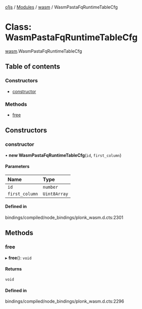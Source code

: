 [o1js](../README.md) / [Modules](../modules.md) / [wasm](../modules/wasm.md) / WasmPastaFqRuntimeTableCfg

# Class: WasmPastaFqRuntimeTableCfg

[wasm](../modules/wasm.md).WasmPastaFqRuntimeTableCfg

## Table of contents

### Constructors

- [constructor](wasm.WasmPastaFqRuntimeTableCfg.md#constructor)

### Methods

- [free](wasm.WasmPastaFqRuntimeTableCfg.md#free)

## Constructors

### constructor

• **new WasmPastaFqRuntimeTableCfg**(`id`, `first_column`)

#### Parameters

| Name | Type |
| :------ | :------ |
| `id` | `number` |
| `first_column` | `Uint8Array` |

#### Defined in

bindings/compiled/node_bindings/plonk_wasm.d.cts:2301

## Methods

### free

▸ **free**(): `void`

#### Returns

`void`

#### Defined in

bindings/compiled/node_bindings/plonk_wasm.d.cts:2296
